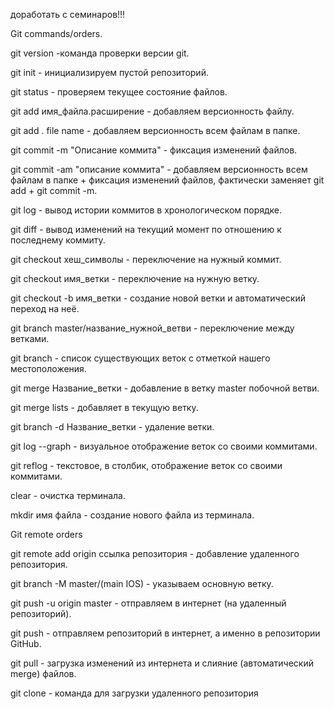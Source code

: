 доработать с семинаров!!!

Git commands/orders.

git version -команда проверки версии git.

git init - инициализируем пустой репозиторий.

git status - проверяем текущее состояние файлов.

git add имя_файла.расширение - добавляем версионность файлу.

git add . file name - добавляем версионность всем файлам в папке.

git commit -m "Описание коммита" - фиксация изменений файлов.

git commit -am "описание коммита" - добавляем версионность всем файлам в 
папке + фиксация изменений файлов, фактически заменяет git add + git commit -m.

git log - вывод истории коммитов в хронологическом порядке.

git diff - вывод изменений на текущий момент по отношению к последнему коммиту.

git checkout хеш_символы - переключение на нужный коммит.

git checkout имя_ветки - переключение на нужную ветку.

git checkout -b имя_ветки - создание новой ветки и автоматический переход на неё.

git branch master/название_нужной_ветви - переключение между ветками.

git branch - список существующих веток с отметкой нашего местоположения.

git merge Название_ветки - добавление в ветку master побочной ветви.

git merge lists - добавляет в текущую ветку.

git branch -d Название_ветки - удаление ветки.

git log --graph - визуальное отображение веток со своими коммитами.

git reflog - текстовое, в столбик, отображение веток со своими коммитами.

clear - очистка терминала.

mkdir имя файла - создание нового файла из терминала.

Git remote orders

git remote add origin ссылка репозитория - добавление удаленного 
репозитория.

git branch -M master/(main IOS) - указываем основную ветку.

git push -u origin master - отправляем в интернет (на удаленный репозиторий).

git push - отправляем репозиторий в интернет, а именно в репозитории GitHub.

git pull - загрузка изменений из интернета и слияние (автоматический merge) файлов.

git clone - команда для загрузки удаленного репозитория
